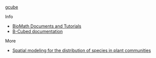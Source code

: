 
[gcube](https://b-cubed-eu.github.io/gcube/)

Info
- [BioMath Documents and Tutorials](https://biomath-lab.github.io/biomath-docs/)
- [B-Cubed documentation](https://docs.b-cubed.eu/software/gcube/)

More
- [Spatial modeling for the distribution of species in plant communities](https://www.sciencedirect.com/science/article/pii/S2211675321000786)